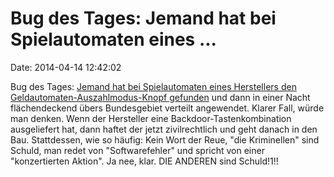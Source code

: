 Bug des Tages: Jemand hat bei Spielautomaten eines \...
=======================================================

Date: 2014-04-14 12:42:02

Bug des Tages: [Jemand hat bei Spielautomaten eines Herstellers den
Geldautomaten-Auszahlmodus-Knopf
gefunden](http://spiegel.de/article.do?id=964095) und dann in einer
Nacht flächendeckend übers Bundesgebiet verteilt angewendet. Klarer
Fall, würde man denken. Wenn der Hersteller eine
Backdoor-Tastenkombination ausgeliefert hat, dann haftet der jetzt
zivilrechtlich und geht danach in den Bau. Stattdessen, wie so häufig:
Kein Wort der Reue, \"die Kriminellen\" sind Schuld, man redet von
\"Softwarefehler\" und spricht von einer \"konzertierten Aktion\". Ja
nee, klar. DIE ANDEREN sind Schuld!1!!
